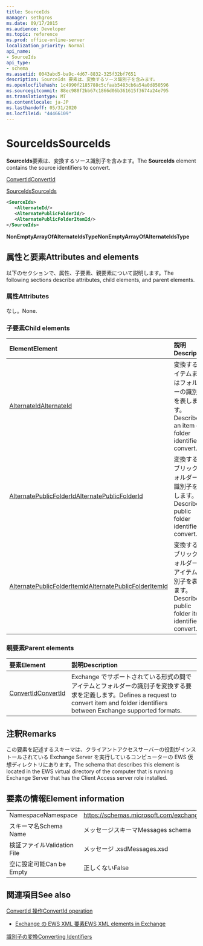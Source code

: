 ```yaml
---
title: SourceIds
manager: sethgros
ms.date: 09/17/2015
ms.audience: Developer
ms.topic: reference
ms.prod: office-online-server
localization_priority: Normal
api_name:
- SourceIds
api_type:
- schema
ms.assetid: 0043abd5-ba9c-4d67-8832-325f32bf7651
description: SourceIds 要素は、変換するソース識別子を含みます。
ms.openlocfilehash: 1c4990f2185788c5cfaab5483cb6a54a0d850596
ms.sourcegitcommit: 88ec988f2bb67c1866d06b361615f3674a24e795
ms.translationtype: MT
ms.contentlocale: ja-JP
ms.lasthandoff: 05/31/2020
ms.locfileid: "44466109"
---
```

# <a name="sourceids"></a><span data-ttu-id="47608-103">SourceIds</span><span class="sxs-lookup"><span data-stu-id="47608-103">SourceIds</span></span>

<span data-ttu-id="47608-104">**SourceIds**要素は、変換するソース識別子を含みます。</span><span class="sxs-lookup"><span data-stu-id="47608-104">The **SourceIds** element contains the source identifiers to convert.</span></span> 
  
[<span data-ttu-id="47608-105">ConvertId</span><span class="sxs-lookup"><span data-stu-id="47608-105">ConvertId</span></span>](convertid.md)
  
[<span data-ttu-id="47608-106">SourceIds</span><span class="sxs-lookup"><span data-stu-id="47608-106">SourceIds</span></span>](sourceids.md)
  
```xml
<SourceIds>
   <AlternateId/>
   <AlternatePublicFolderId/>
   <AlternatePublicFolderItemId/>
</SourceIds>
```

 <span data-ttu-id="47608-107">**NonEmptyArrayOfAlternateIdsType**</span><span class="sxs-lookup"><span data-stu-id="47608-107">**NonEmptyArrayOfAlternateIdsType**</span></span>
## <a name="attributes-and-elements"></a><span data-ttu-id="47608-108">属性と要素</span><span class="sxs-lookup"><span data-stu-id="47608-108">Attributes and elements</span></span>

<span data-ttu-id="47608-109">以下のセクションで、属性、子要素、親要素について説明します。</span><span class="sxs-lookup"><span data-stu-id="47608-109">The following sections describe attributes, child elements, and parent elements.</span></span>
  
### <a name="attributes"></a><span data-ttu-id="47608-110">属性</span><span class="sxs-lookup"><span data-stu-id="47608-110">Attributes</span></span>

<span data-ttu-id="47608-111">なし。</span><span class="sxs-lookup"><span data-stu-id="47608-111">None.</span></span>
  
### <a name="child-elements"></a><span data-ttu-id="47608-112">子要素</span><span class="sxs-lookup"><span data-stu-id="47608-112">Child elements</span></span>

|<span data-ttu-id="47608-113">**Element**</span><span class="sxs-lookup"><span data-stu-id="47608-113">**Element**</span></span>|<span data-ttu-id="47608-114">**説明**</span><span class="sxs-lookup"><span data-stu-id="47608-114">**Description**</span></span>|
|:-----|:-----|
|[<span data-ttu-id="47608-115">AlternateId</span><span class="sxs-lookup"><span data-stu-id="47608-115">AlternateId</span></span>](alternateid.md) <br/> |<span data-ttu-id="47608-116">変換するアイテムまたはフォルダーの識別子を表します。</span><span class="sxs-lookup"><span data-stu-id="47608-116">Describes an item or folder identifier to convert.</span></span>  <br/> |
|[<span data-ttu-id="47608-117">AlternatePublicFolderId</span><span class="sxs-lookup"><span data-stu-id="47608-117">AlternatePublicFolderId</span></span>](alternatepublicfolderid.md) <br/> |<span data-ttu-id="47608-118">変換するパブリックフォルダーの識別子を表します。</span><span class="sxs-lookup"><span data-stu-id="47608-118">Describes a public folder identifier to convert.</span></span>  <br/> |
|[<span data-ttu-id="47608-119">AlternatePublicFolderItemId</span><span class="sxs-lookup"><span data-stu-id="47608-119">AlternatePublicFolderItemId</span></span>](alternatepublicfolderitemid.md) <br/> |<span data-ttu-id="47608-120">変換するパブリックフォルダーのアイテム識別子を表します。</span><span class="sxs-lookup"><span data-stu-id="47608-120">Describes a public folder item identifier to convert.</span></span>  <br/> |
   
### <a name="parent-elements"></a><span data-ttu-id="47608-121">親要素</span><span class="sxs-lookup"><span data-stu-id="47608-121">Parent elements</span></span>

|<span data-ttu-id="47608-122">**要素**</span><span class="sxs-lookup"><span data-stu-id="47608-122">**Element**</span></span>|<span data-ttu-id="47608-123">**説明**</span><span class="sxs-lookup"><span data-stu-id="47608-123">**Description**</span></span>|
|:-----|:-----|
|[<span data-ttu-id="47608-124">ConvertId</span><span class="sxs-lookup"><span data-stu-id="47608-124">ConvertId</span></span>](convertid.md) <br/> |<span data-ttu-id="47608-125">Exchange でサポートされている形式の間でアイテムとフォルダーの識別子を変換する要求を定義します。</span><span class="sxs-lookup"><span data-stu-id="47608-125">Defines a request to convert item and folder identifiers between Exchange supported formats.</span></span>  <br/> |
   
## <a name="remarks"></a><span data-ttu-id="47608-126">注釈</span><span class="sxs-lookup"><span data-stu-id="47608-126">Remarks</span></span>

<span data-ttu-id="47608-127">この要素を記述するスキーマは、クライアントアクセスサーバーの役割がインストールされている Exchange Server を実行しているコンピューターの EWS 仮想ディレクトリにあります。</span><span class="sxs-lookup"><span data-stu-id="47608-127">The schema that describes this element is located in the EWS virtual directory of the computer that is running Exchange Server that has the Client Access server role installed.</span></span>
  
## <a name="element-information"></a><span data-ttu-id="47608-128">要素の情報</span><span class="sxs-lookup"><span data-stu-id="47608-128">Element information</span></span>

|||
|:-----|:-----|
|<span data-ttu-id="47608-129">Namespace</span><span class="sxs-lookup"><span data-stu-id="47608-129">Namespace</span></span>  <br/> |https://schemas.microsoft.com/exchange/services/2006/messages  <br/> |
|<span data-ttu-id="47608-130">スキーマ名</span><span class="sxs-lookup"><span data-stu-id="47608-130">Schema Name</span></span>  <br/> |<span data-ttu-id="47608-131">メッセージスキーマ</span><span class="sxs-lookup"><span data-stu-id="47608-131">Messages schema</span></span>  <br/> |
|<span data-ttu-id="47608-132">検証ファイル</span><span class="sxs-lookup"><span data-stu-id="47608-132">Validation File</span></span>  <br/> |<span data-ttu-id="47608-133">メッセージ .xsd</span><span class="sxs-lookup"><span data-stu-id="47608-133">Messages.xsd</span></span>  <br/> |
|<span data-ttu-id="47608-134">空に設定可能</span><span class="sxs-lookup"><span data-stu-id="47608-134">Can be Empty</span></span>  <br/> |<span data-ttu-id="47608-135">正しくない</span><span class="sxs-lookup"><span data-stu-id="47608-135">False</span></span>  <br/> |
   
## <a name="see-also"></a><span data-ttu-id="47608-136">関連項目</span><span class="sxs-lookup"><span data-stu-id="47608-136">See also</span></span>



[<span data-ttu-id="47608-137">ConvertId 操作</span><span class="sxs-lookup"><span data-stu-id="47608-137">ConvertId operation</span></span>](convertid-operation.md)


- [<span data-ttu-id="47608-138">Exchange の EWS XML 要素</span><span class="sxs-lookup"><span data-stu-id="47608-138">EWS XML elements in Exchange</span></span>](ews-xml-elements-in-exchange.md)


[<span data-ttu-id="47608-139">識別子の変換</span><span class="sxs-lookup"><span data-stu-id="47608-139">Converting Identifiers</span></span>](https://msdn.microsoft.com/library/a5391746-b6ef-4f48-8fc8-8255258651aa%28Office.15%29.aspx)

